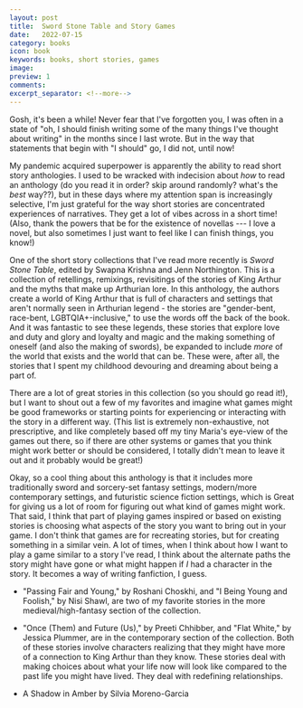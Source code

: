```yaml
---
layout: post
title:  Sword Stone Table and Story Games
date:   2022-07-15
category: books
icon: book
keywords: books, short stories, games
image: 
preview: 1
comments:
excerpt_separator: <!--more-->
---
```


Gosh, it's been a while! Never fear that I've forgotten you, I was often in a state of "oh, I should finish writing some of the many things I've thought about writing" in the months since I last wrote. But in the way that statements that begin with "I should" go, I did not, until now!

My pandemic acquired superpower is apparently the ability to read short story anthologies. I used to be wracked with indecision about *how* to read an anthology (do you read it in order? skip around randomly? what's the *best* way??), but in these days where my attention span is increasingly selective, I'm just grateful for the way short stories are concentrated experiences of narratives. They get a lot of vibes across in a short time! (Also, thank the powers that be for the existence of novellas --- I love a novel, but also sometimes I just want to feel like I can finish things, you know!)

One of the short story collections that I've read more recently is *Sword Stone Table*, edited by Swapna Krishna and Jenn Northington. This is a collection of retellings, remixings, revisitings of the stories of King Arthur and the myths that make up Arthurian lore. In this anthology, the authors create a world of King Arthur that is full of characters and settings that aren't normally seen in Arthurian legend - the stories are "gender-bent, race-bent, LGBTQIA+-inclusive," to use the words off the back of the book. And it was fantastic to see these legends, these stories that explore love and duty and glory and loyalty and magic and the making something of oneself (and also the making of swords), be expanded to include *more* of the world that exists and the world that can be. These were, after all, the stories that I spent my childhood devouring and dreaming about being a part of. 

There are a lot of great stories in this collection (so you should go read it!), but I want to shout out a few of my favorites and imagine what games might be good frameworks or starting points for experiencing or interacting with the story in a different way. (This list is extremely non-exhaustive, not prescriptive, and like completely based off my tiny Maria's eye-view of the games out there, so if there are other systems or games that you think might work better or should be considered, I totally didn't mean to leave it out and it probably would be great!)

<!--more-->
Okay, so a cool thing about this anthology is that it includes more traditionally sword and sorcery-set fantasy settings, modern/more contemporary settings, and futuristic science fiction settings, which is Great for giving us a lot of room for figuring out what kind of games might work. That said, I think that part of playing games inspired or based on existing stories is choosing what aspects of the story you want to bring out in your game. I don't think that games are for recreating stories, but for creating something in a similar vein. A lot of times, when I think about how I want to play a game similar to a story I've read, I think about the alternate paths the story might have gone or what might happen if *I* had a character in the story. It becomes a way of writing fanfiction, I guess. 

* "Passing Fair and Young," by Roshani Choskhi, and "I Being Young and Foolish," by Nisi Shawl, are two of my favorite stories in the more medieval/high-fantasy section of the collection. 

* "Once (Them) and Future (Us)," by Preeti Chhibber, and "Flat White," by Jessica Plummer, are in the contemporary section of the collection. Both of these stories involve characters realizing that they might have more of a connection to King Arthur than they know. These stories deal with making choices about what your life now will look like compared to the past life you might have lived. They deal with redefining relationships. 

* A Shadow in Amber by Silvia Moreno-Garcia 







